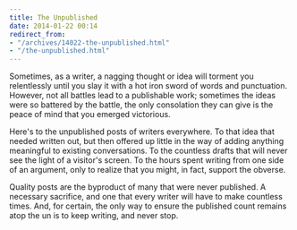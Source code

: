 ```yaml
---
title: The Unpublished
date: 2014-01-22 00:14
redirect_from:
- "/archives/14022-the-unpublished.html"
- "/the-unpublished.html"
---
```



Sometimes, as a writer, a nagging thought or idea will torment you relentlessly until you slay it with a hot iron sword of words and punctuation. However, not all battles lead to a publishable work; sometimes the ideas were so battered by the battle, the only consolation they can give is the peace of mind that you emerged victorious. 

Here's to the unpublished posts of writers everywhere. To that idea that needed written out, but then offered up little in the way of adding anything meaningful to existing conversations. To the countless drafts that will never see the light of a visitor's screen. To the hours spent writing from one side of an argument, only to realize that you might, in fact, support the obverse.  

Quality posts are the byproduct of many that were never published. A necessary sacrifice, and one that every writer will have to make countless times. And, for certain, the only way to ensure the published count remains atop the un is to keep writing, and never stop. 



